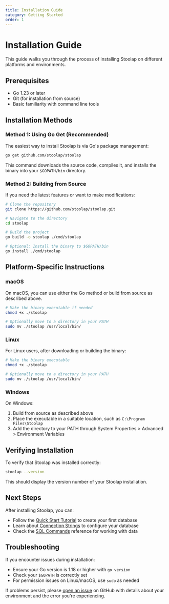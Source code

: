 ```yaml
---
title: Installation Guide
category: Getting Started
order: 1
---
```


# Installation Guide

This guide walks you through the process of installing Stoolap on different platforms and environments.

## Prerequisites

- Go 1.23 or later
- Git (for installation from source)
- Basic familiarity with command line tools

## Installation Methods

### Method 1: Using Go Get (Recommended)

The easiest way to install Stoolap is via Go's package management:

```bash
go get github.com/stoolap/stoolap
```

This command downloads the source code, compiles it, and installs the binary into your `$GOPATH/bin` directory.

### Method 2: Building from Source

If you need the latest features or want to make modifications:

```bash
# Clone the repository
git clone https://github.com/stoolap/stoolap.git

# Navigate to the directory
cd stoolap

# Build the project
go build -o stoolap ./cmd/stoolap

# Optional: Install the binary to $GOPATH/bin
go install ./cmd/stoolap
```

## Platform-Specific Instructions

### macOS

On macOS, you can use either the Go method or build from source as described above.

```bash
# Make the binary executable if needed
chmod +x ./stoolap

# Optionally move to a directory in your PATH
sudo mv ./stoolap /usr/local/bin/
```

### Linux

For Linux users, after downloading or building the binary:

```bash
# Make the binary executable
chmod +x ./stoolap

# Optionally move to a directory in your PATH
sudo mv ./stoolap /usr/local/bin/
```

### Windows

On Windows:

1. Build from source as described above
2. Place the executable in a suitable location, such as `C:\Program Files\Stoolap`
3. Add the directory to your PATH through System Properties > Advanced > Environment Variables

## Verifying Installation

To verify that Stoolap was installed correctly:

```bash
stoolap --version
```

This should display the version number of your Stoolap installation.

## Next Steps

After installing Stoolap, you can:

- Follow the [Quick Start Tutorial](quickstart) to create your first database
- Learn about [Connection Strings](connection-strings) to configure your database
- Check the [SQL Commands](sql-commands) reference for working with data

## Troubleshooting

If you encounter issues during installation:

- Ensure your Go version is 1.18 or higher with `go version`
- Check your `$GOPATH` is correctly set
- For permission issues on Linux/macOS, use `sudo` as needed

If problems persist, please [open an issue](https://github.com/stoolap/stoolap/issues) on GitHub with details about your environment and the error you're experiencing.
